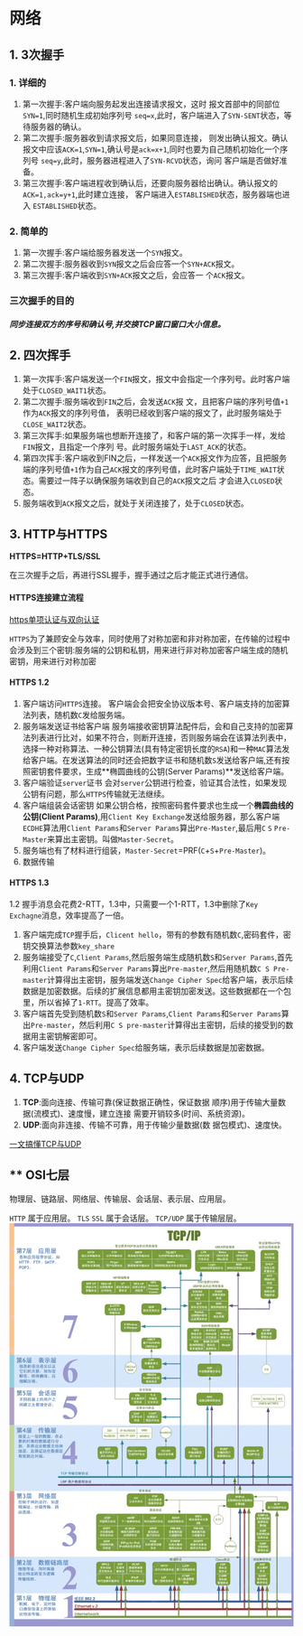 # 网络
## 1. 3次握手
### 1. 详细的
1. 第一次握手:客户端向服务起发出连接请求报文，这时
报文首部中的同部位`SYN=1`,同时随机生成初始序列号 `seq=x`,此时，客户端进入了`SYN-SENT`状态，等待服务器的确认。
2. 第二次握手:服务器收到请求报文后，如果同意连接， 则发出确认报文。确认报文中应该`ACK=1`,`SYN=1`,确认号是`ack=x+1`,同时也要为自己随机初始化一个序列号
`seq=y`,此时，服务器进程进入了`SYN-RCVD`状态，询问 客户端是否做好准备。
3. 第三次握手:客户端进程收到确认后，还要向服务器给出确认。确认报文的`ACK=1,ack=y+1`,此时建立连接， 客户端进入`ESTABLISHED`状态，服务器端也进入 `ESTABLISHED`状态。

### 2. 简单的
1. 第一次握手:客户端给服务器发送一个`SYN`报文。 
2. 第二次握手:服务器收到`SYN`报文之后会应答一个`SYN+ACK`报文。
3. 第三次握手:客户端收到`SYN+ACK`报文之后，会应答一
个`ACK`报文。

### 三次握手的目的

##### 同步连接双方的**序号**和**确认号**,并交换**TCP窗口窗口大小信息**。


## 2. 四次挥手

1. 第一次挥手:客户端发送一个`FIN`报文，报文中会指定一个序列号。此时客户端处于`CLOSED_WAIT1`状态。
2. 第二次握手:服务端收到`FIN`之后，会发送`ACK`报 文，且把客户端的序列号值`+1`作为`ACK`报文的序列号值， 表明已经收到客户端的报文了，此时服务端处于 `CLOSE_WAIT2`状态。
3. 第三次挥手:如果服务端也想断开连接了，和客户端的第一次挥手一样，发给`FIN`报文，且指定一个序列 号。此时服务端处于`LAST_ACK`的状态。
4. 第四次挥手:客户端收到FIN之后，一样发送一个`ACK`报文作为应答，且把服务端的序列号值`+1`作为自己`ACK`报文的序列号值，此时客户端处于`TIME_WAIT`状 态。需要过一阵子以确保服务端收到自己的`ACK`报文之后 才会进入`CLOSED`状态。
5. 服务端收到`ACK`报文之后，就处于关闭连接了，处于`CLOSED`状态。

## 3. HTTP与HTTPS
**HTTPS=HTTP+TLS/SSL**

在三次握手之后，再进行SSL握手，握手通过之后才能正式进行通信。


#### HTTPS连接建立流程

[https单项认证与双向认证](https://blog.csdn.net/foshengtang/article/details/109111119?utm_medium=distribute.pc_relevant.none-task-blog-BlogCommendFromMachineLearnPai2-1.control&dist_request_id=&depth_1-utm_source=distribute.pc_relevant.none-task-blog-BlogCommendFromMachineLearnPai2-1.control)

 `HTTPS`为了兼顾安全与效率，同时使用了对称加密和非对称加密，在传输的过程中会涉及到三个密钥:服务端的公钥和私钥，用来进行非对称加密客户端生成的随机密钥，用来进行对称加密
 
#### HTTPS 1.2
 
1. 客户端访问`HTTPS`连接。
客户端会会把安全协议版本号、客户端支持的加密算法列表，随机数`C`发给服务端。
2. 服务端发送证书给客户端
服务端接收密钥算法配件后，会和自己支持的加密算法列表进行比对，如果不符合，则断开连接，否则服务端会在该算法列表中，选择一种对称算法、一种公钥算法(具有特定密钥⻓度的`RSA`)和一种`MAC`算法发给客户端。在发送算法的同时还会把数字证书和随机数`S`发送给客户端,还有按照密钥套件要求，生成**椭圆曲线的公钥(Server Params)**发送给客户端。
3. 客户端验证`server`证书
会对`server`公钥进行检查，验证其合法性，如果发现公钥有问题，那么`HTTPS`传输就无法继续。
4. 客户端组装会话密钥
如果公钥合格，按照密码套件要求也生成一个**椭圆曲线的公钥(Client Params)**,用`Client Key Exchange`发送给服务器，那么客户端`ECDHE`算法用`Client Params`和`Server Params`算出`Pre-Master`,最后用`C` `S` `Pre-Master`来算出主密钥。叫做`Master-Secret`。
1. 服务端也有了材料进行组装，`Master-Secret`=PRF(`C`+`S`+`Pre-Master`)。
2. 数据传输

#### HTTPS 1.3

1.2 握手消息会花费2-RTT，1.3中，只需要一个1-RTT，1.3中删除了`Key Exchagne`消息，效率提高了一倍。

1. 客户端完成`TCP`握手后，`Clicent hello`，带有的参数有随机数`C`,密码套件，密钥交换算法参数`key_share`
2. 服务端接受了`C`,`Client Params`,然后服务端生成随机数`S`和`Server Params`,首先利用`Client Params`和`Server Params`算出`Pre-master`,然后用随机数`C S Pre-master`计算得出主密钥，服务端发送`Change Cipher Spec`给客户端，表示后续数据是加密数据。后续的扩展信息都用主密钥加密发送。这些数据都在一个包里，所以省掉了`1-RTT`。提高了效率。
3. 客户端首先受到随机数`S`和`Server Params`,`Client Params`和`Server Params`算出`Pre-master`，然后利用`C S pre-master`计算得出主密钥，后续的接受到的数据用主密钥解密即可。
4. 客户端发送`Change Cipher Spec`给服务端，表示后续数据是加密数据。



## 4. TCP与UDP

1. **TCP**:面向连接、传输可靠(保证数据正确性，保证数据 顺序)用于传输大量数据(流模式)、速度慢，建立连接 需要开销较多(时间、系统资源)。
2. **UDP**:面向非连接、传输不可靠，用于传输少量数据(数 据包模式)、速度快。

[一文搞懂TCP与UDP](https://www.cnblogs.com/fundebug/p/differences-of-tcp-and-udp.html)


## ** OSI七层
物理层、链路层、网络层、传输层、会话层、表示层、应用层。

`HTTP` 属于应用层。
`TLS` `SSL` 属于会话层。
`TCP/UDP` 属于传输层层。
![](media/16151817606779.jpg)
